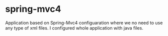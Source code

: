 # spring-mvc4
Application based on Spring-Mvc4 configuaration where we no need to use any type of xml files. 
I configured whole application with java files.
